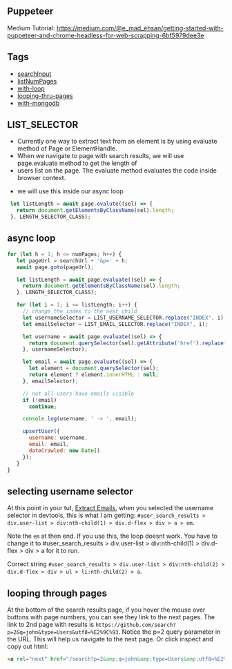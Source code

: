 ## Puppeteer

Medium Tutorial: https://medium.com/@e_mad_ehsan/getting-started-with-puppeteer-and-chrome-headless-for-web-scrapping-6bf5979dee3e

## Tags

* [searchInput](https://github.com/idkjs/github-scraper/tree/searchInput)
* [listNumPages](https://github.com/idkjs/github-scraper/tree/listNumPages)
* [with-loop](https://github.com/idkjs/github-scraper/tree/with-loop)
* [looping-thru-pages](https://github.com/idkjs/github-scraper/tree/looping-thru-pages)
* [with-mongodb](https://github.com/idkjs/github-scraper/tree/with-mongodb)

## LIST_SELECTOR

* Currently one way to extract text from an element is by using evaluate method of Page or ElementHandle.
* When we navigate to page with search results, we will use page.evaluate method to get the length of
* users list on the page. The evaluate method evaluates the code inside browser context.

- we will use this inside our async loop

```js
 let listLength = await page.evalute((sel) => {
   return document.getElementsByClassName(sel).length;
 }, LENGTH_SELECTOR_CLASS);
```

## async loop

```js
for (let h = 1; h <= numPages; h++) {
   let pageUrl = searchUrl + '&p=' + h;
   await page.goto(pageUrl);

   let listLength = await page.evaluate((sel) => {
     return document.getElementsByClassName(sel).length;
   }, LENGTH_SELECTOR_CLASS);

   for (let i = 1; i <= listLength; i++) {
     // change the index to the next child
     let usernameSelector = LIST_USERNAME_SELECTOR.replace("INDEX", i);
     let emailSelector = LIST_EMAIL_SELECTOR.replace("INDEX", i);

     let username = await page.evaluate((sel) => {
       return document.querySelector(sel).getAttribute('href').replace('/', '');
     }, usernameSelector);

     let email = await page.evaluate((sel) => {
       let element = document.querySelector(sel);
       return element ? element.innerHTML : null;
     }, emailSelector);

     // not all users have emails visible
     if (!email)
       continue;

     console.log(username, ' -> ', email);

     upsertUser({
       username: username,
       email: email,
       dateCrawled: new Date()
     });
   }
}
```

## selecting username selector

At this point in your tut, [Extract Emails](https://medium.com/@e_mad_ehsan/getting-started-with-puppeteer-and-chrome-headless-for-web-scrapping-6bf5979dee3e#---0-14), when you selected the username selector in devtools, this is what I am getting:
`#user_search_results > div.user-list > div:nth-child(1) > div.d-flex > div > a > em`.

Note the `em` at then end. If you use this, the loop doesnt work. You have to change it to #user_search_results > div.user-list > div:nth-child(1) > div.d-flex > div > a for it to run.

Correct string `#user_search_results > div.user-list > div:nth-child(2) > div.d-flex > div > ul > li:nth-child(2) > a`.

## looping through pages

At the bottom of the search results page, if you hover the mouse over buttons with page numbers, you can see they link to the next pages. The link to 2nd page with results is `https://github.com/search?p=2&q=john&type=Users&utf8=%E2%9C%93`. Notice the p=2 query parameter in the URL. This will help us navigate to the next page. Or click inspect and copy out html:

```html
<a rel="next" href="/search?p=2&amp;q=john&amp;type=Users&amp;utf8=%E2%9C%93">2</a>
```
